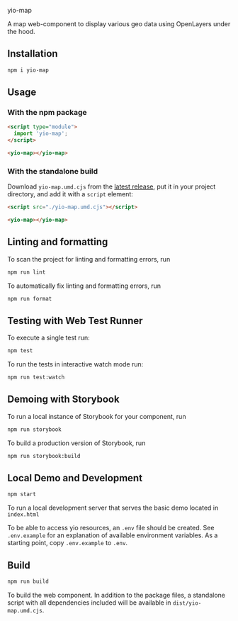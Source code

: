 yio-map

A map web-component to display various geo data using OpenLayers under the hood.

## Installation

```bash
npm i yio-map
```

## Usage

### With the npm package

```html
<script type="module">
  import 'yio-map';
</script>

<yio-map></yio-map>
```

### With the standalone build

Download `yio-map.umd.cjs` from the [latest release](https://github.com/yiogmbh/yio-map/releases/latest), put it in your project directory, and add it with a `script` element:

```html
<script src="./yio-map.umd.cjs"></script>

<yio-map></yio-map>
```

## Linting and formatting

To scan the project for linting and formatting errors, run

```bash
npm run lint
```

To automatically fix linting and formatting errors, run

```bash
npm run format
```

## Testing with Web Test Runner

To execute a single test run:

```bash
npm test
```

To run the tests in interactive watch mode run:

```bash
npm run test:watch
```

## Demoing with Storybook

To run a local instance of Storybook for your component, run

```bash
npm run storybook
```

To build a production version of Storybook, run

```bash
npm run storybook:build
```

## Local Demo and Development

```bash
npm start
```

To run a local development server that serves the basic demo located in `index.html`

To be able to access yio resources, an `.env` file should be created. See `.env.example` for an explanation of available environment variables. As a starting point, copy `.env.example` to `.env`.

## Build

```bash
npm run build
```

To build the web component. In addition to the package files, a standalone script with all dependencies included will be available in `dist/yio-map.umd.cjs`.

